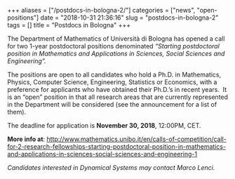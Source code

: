 +++
aliases = ["/postdocs-in-bologna-2/"]
categories = ["news", "open-positions"]
date = "2018-10-31 21:36:16"
slug = "postdocs-in-bologna-2"
tags = []
title = "Postdocs in Bologna"
+++

The Department of Mathematics of Università di Bologna has opened a call
for two 1-year postdoctoral positions denominated *“Starting
postdoctoral position in Mathematics and Applications in Sciences,
Social Sciences and Engineering”.*

The positions are open to all candidates who hold a Ph.D. in
Mathematics, Physics, Computer Science, Engineering, Statistics or
Economics, with a preference for applicants who have obtained their
Ph.D.’s in recent years.  It is an “open” position in that all research
areas that are currently represented in the Department will be
considered (see the announcement for a list of them).

The deadline for application is **November 30, 2018**, 12:00PM, CET.

**More info
at**: <http://www.mathematics.unibo.it/en/calls-of-competition/call-for-2-research-fellowships-starting-postdoctoral-position-in-mathematics-and-applications-in-sciences-social-sciences-and-engineering-1>

*Candidates interested in Dynamical Systems may contact Marco Lenci.*
